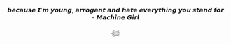 <p align="center"> 𝙗𝙚𝙘𝙖𝙪𝙨𝙚 𝙄'𝙢 𝙮𝙤𝙪𝙣𝙜, 𝙖𝙧𝙧𝙤𝙜𝙖𝙣𝙩 𝙖𝙣𝙙 𝙝𝙖𝙩𝙚 𝙚𝙫𝙚𝙧𝙮𝙩𝙝𝙞𝙣𝙜 𝙮𝙤𝙪 𝙨𝙩𝙖𝙣𝙙 𝙛𝙤𝙧 - 𝙈𝙖𝙘𝙝𝙞𝙣𝙚 𝙂𝙞𝙧𝙡  </p>


<p align="center"> 𓆉 </p>

